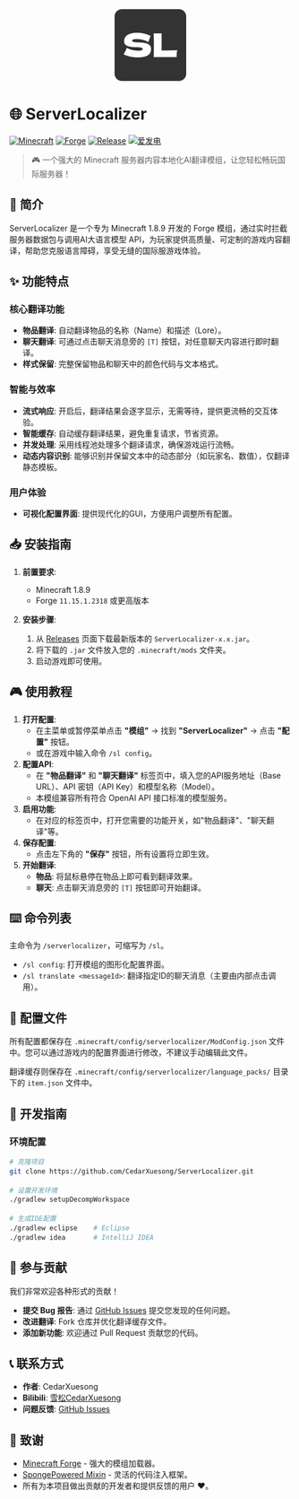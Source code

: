 <div align="center">
  <img src="icon-512x512.png" alt="Logo" width="128" height="128">
</div>

# 🌐 ServerLocalizer

[![Minecraft](https://img.shields.io/badge/Minecraft-1.8.9-brightgreen.svg)](https://minecraft.net)
[![Forge](https://img.shields.io/badge/Forge-11.15.1.2318-blue.svg)](https://files.minecraftforge.net)
[![Release](https://img.shields.io/github/v/release/CedarXuesong/ServerLocalizer?include_prereleases&color=orange)](https://github.com/CedarXuesong/ServerLocalizer/releases)
[![爱发电](https://img.shields.io/badge/%E7%88%B1%E5%8F%91%E7%94%B5-Sponsor%20me-pink.svg)](https://afdian.com/a/Cedaring)

> 🎮 一个强大的 Minecraft 服务器内容本地化AI翻译模组，让您轻松畅玩国际服务器！

## 📖 简介

ServerLocalizer 是一个专为 Minecraft 1.8.9 开发的 Forge 模组，通过实时拦截服务器数据包与调用AI大语言模型 API，为玩家提供高质量、可定制的游戏内容翻译，帮助您克服语言障碍，享受无缝的国际服游戏体验。

## ✨ 功能特点

### 核心翻译功能
- **物品翻译**: 自动翻译物品的名称（Name）和描述（Lore）。
- **聊天翻译**: 可通过点击聊天消息旁的 `[T]` 按钮，对任意聊天内容进行即时翻译。
- **样式保留**: 完整保留物品和聊天中的颜色代码与文本格式。

### 智能与效率
- **流式响应**: 开启后，翻译结果会逐字显示，无需等待，提供更流畅的交互体验。
- **智能缓存**: 自动缓存翻译结果，避免重复请求，节省资源。
- **并发处理**: 采用线程池处理多个翻译请求，确保游戏运行流畅。
- **动态内容识别**: 能够识别并保留文本中的动态部分（如玩家名、数值），仅翻译静态模板。

### 用户体验
- **可视化配置界面**: 提供现代化的GUI，方便用户调整所有配置。

## 📥 安装指南

1. **前置要求**:
   - Minecraft 1.8.9
   - Forge `11.15.1.2318` 或更高版本

2. **安装步骤**:
   1. 从 [Releases](https://github.com/CedarXuesong/ServerLocalizer/releases) 页面下载最新版本的 `ServerLocalizer-x.x.jar`。
   2. 将下载的 `.jar` 文件放入您的 `.minecraft/mods` 文件夹。
   3. 启动游戏即可使用。

## 🎮 使用教程

1. **打开配置**:
   - 在主菜单或暂停菜单点击 **"模组"** -> 找到 **"ServerLocalizer"** -> 点击 **"配置"** 按钮。
   - 或在游戏中输入命令 `/sl config`。
2. **配置API**:
   - 在 **"物品翻译"** 和 **"聊天翻译"** 标签页中，填入您的API服务地址（Base URL）、API 密钥（API Key）和模型名称（Model）。
   - 本模组兼容所有符合 OpenAI API 接口标准的模型服务。
3. **启用功能**:
   - 在对应的标签页中，打开您需要的功能开关，如"物品翻译"、"聊天翻译"等。
4. **保存配置**:
   - 点击左下角的 **"保存"** 按钮，所有设置将立即生效。
5. **开始翻译**:
   - **物品**: 将鼠标悬停在物品上即可看到翻译效果。
   - **聊天**: 点击聊天消息旁的 `[T]` 按钮即可开始翻译。

## ⌨️ 命令列表

主命令为 `/serverlocalizer`，可缩写为 `/sl`。

- `/sl config`: 打开模组的图形化配置界面。
- `/sl translate <messageId>`: 翻译指定ID的聊天消息（主要由内部点击调用）。

## 📂 配置文件

所有配置都保存在 `.minecraft/config/serverlocalizer/ModConfig.json` 文件中。您可以通过游戏内的配置界面进行修改，不建议手动编辑此文件。

翻译缓存则保存在 `.minecraft/config/serverlocalizer/language_packs/` 目录下的 `item.json` 文件中。

## 🔧 开发指南

### 环境配置
```bash
# 克隆项目
git clone https://github.com/CedarXuesong/ServerLocalizer.git

# 设置开发环境
./gradlew setupDecompWorkspace

# 生成IDE配置
./gradlew eclipse    # Eclipse
./gradlew idea       # IntelliJ IDEA
```

## 🤝 参与贡献

我们非常欢迎各种形式的贡献！

- **提交 Bug 报告**: 通过 [GitHub Issues](https://github.com/CedarXuesong/ServerLocalizer/issues) 提交您发现的任何问题。
- **改进翻译**: Fork 仓库并优化翻译缓存文件。
- **添加新功能**: 欢迎通过 Pull Request 贡献您的代码。

## 📞 联系方式

- **作者**: CedarXuesong
- **Bilibili**: [雪松CedarXuesong](https://space.bilibili.com/473773611)
- **问题反馈**: [GitHub Issues](https://github.com/CedarXuesong/ServerLocalizer/issues)

## 🙏 致谢

- [Minecraft Forge](https://files.minecraftforge.net/) - 强大的模组加载器。
- [SpongePowered Mixin](https://github.com/SpongePowered/Mixin) - 灵活的代码注入框架。
- 所有为本项目做出贡献的开发者和提供反馈的用户 ❤️。
